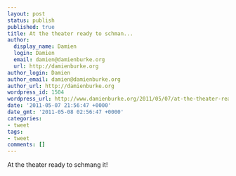 ```yaml
---
layout: post
status: publish
published: true
title: At the theater ready to schman...
author:
  display_name: Damien
  login: Damien
  email: damien@damienburke.org
  url: http://damienburke.org
author_login: Damien
author_email: damien@damienburke.org
author_url: http://damienburke.org
wordpress_id: 1504
wordpress_url: http://www.damienburke.org/2011/05/07/at-the-theater-ready-to-schman/
date: '2011-05-07 21:56:47 +0000'
date_gmt: '2011-05-08 02:56:47 +0000'
categories:
- tweet
tags:
- tweet
comments: []
---
```

<p>At the theater ready to schmang it!</p>
